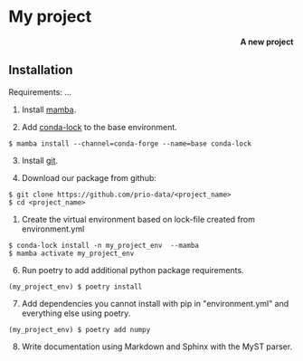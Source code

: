 # My project
  **<div style="text-align: right">A new project</div>**

## Installation

Requirements: ...

1. Install [mamba](https://github.com/conda-forge/miniforge#mambaforge).

2. Add [conda-lock](https://github.com/conda/conda-lock) to the base environment.

``` console
$ mamba install --channel=conda-forge --name=base conda-lock
```

3. Install [git](https://git-scm.com/downloads).

4. Download our package from github:

```console
$ git clone https://github.com/prio-data/<project_name>
$ cd <project_name>
```

1. Create the virtual environment based on lock-file created from environment.yml

``` console
$ conda-lock install -n my_project_env  --mamba
$ mamba activate my_project_env
```

6. Run poetry to add additional python package requirements.

```console
(my_project_env) $ poetry install
```

7. Add dependencies you cannot install with pip in "environment.yml" and everything else using poetry.

```console
(my_project_env) $ poetry add numpy
```

8. Write documentation using Markdown and Sphinx with the MyST parser.
